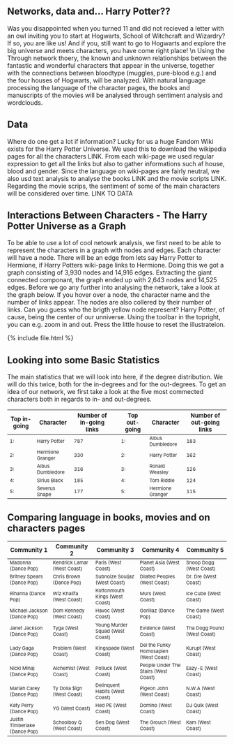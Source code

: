 <style>
td {
  font-size: 11px
}
th {
  font-size: 13px
}
</style>

## Networks, data and... Harry Potter??

Was you disappointed when you turned 11 and did not recieved a letter with an owl inviting you to start at Hogwarts, School of Witchcraft and Wizardry? If so, you are like us! 
And if you, still want to go to Hogwarts and explore the big universe and meets characters, you have come right place! \n
Using the Through network thoery, the known and unknown relationships between the fantastic and wonderful characters that appear in the universe, together with the connections between bloodtype (muggles, pure-blood e.g.) and the four houses of Hogwarts, will be analyzed. 
With natural language processing the language of the character pages, the books and manuscripts of the movies will be analysed through sentiment analysis and wordclouds.

## Data
Where do one get a lot if information? Lucky for us a huge Fandom Wiki exists for the Harry Potter Universe. We used this to download the wikipedia pages for all the characters LINK. From each wiki-page we used regular expression to get all the links but also to gather informations such af house, blood and gender. Since the language on wiki-pages are fairly neutral, we also usd text analysis to analyse the books LINK and the movie scripts LINK. Regarding the movie scrips, the sentiment of some of the main characters will be considered over time. LINK TO DATA

## Interactions Between Characters - The Harry Potter Universe as a Graph
To be able to use a lot of cool netowrk analysis, we first need to be able to represent the characters in a graph with nodes and edges. Each character will have a node. There will be an edge from lets say Harry Potter to Hermione, if Harry Potters wiki-page links to Hermione. Doing this we got a graph consisting of 3,930 nodes and 14,916 edges. Extracting the giant connected componant, the graph ended up with 2,643 nodes and 14,525 edges. Before we go any further into analysing the network, take a look at the graph below. If you hover over a node, the character name and the number of links appear. The nodes are also collered by their number of links. Can you guess who the brigth yellow node represent? Harry Potter, of cause, being the center of our unniverse. Using the toolbar in the topright, you can e.g. zoom in and out. Press the little house to reset the illustrateion. 

{% include file.html %}

## Looking into some Basic Statistics
The main statistics that we will look into here, if the degree distribution. We will do this twice, both for the in-degrees and for the out-degrees. To get an idea of our network, we first take a look at the five most commected characters both in regards to in- and out-degrees. 

| Top in-going | Character | Number of in-going links | | Top out-going | Character | Number of out-going links |
| ----- | ------------- | ------------- | - | ----- | ------------- | ------------- |
| 1: | Harry Potter | 787 | | 1: | Albus Dumbledore | 183 |
| 2: | Hermione Granger | 330 | | 2: | Harry Potter| 162 |
| 3: | Albus Dumbledore | 316 | | 3: | Ronald Weasley | 126 |
| 4: | Sirius Black | 185 | | 4: | Tom Riddle| 124 |
| 5: | Severus Snape | 177 | | 5: | Hermione Granger | 115 |





## Comparing language in books, movies and on characters pages 

| Community 1  | Community 2 | Community 3 | Community 4 | Community 5 |
| ------------- | ------------- | ------------- | ------------- | ------------- | 
| Madonna (Dance Pop)  | Kendrick Lamar (West Coast) | Paris (West Coast) | Planet Asia (West Coast) | Snoop Dogg (West Coast) |
| Britney Spears (Dance Pop)  | Chris Brown (Dance Pop) | Subnoize Souljaz (West Coast) | Dilated Peoples (West Coast) | Dr. Dre (West Coast) |
| Rihanna (Dance Pop) | Wiz Khalifa (West Coast) | Kottonmouth Kings (West Coast) | Murs (West Coast) | Ice Cube (West Coast) |
| Michael Jackson (Dance Pop) | Dom Kennedy (West Coast) | Havoc (West Coast) | Gorillaz (Dance Pop) | The Game (West Coast) |
| Janet Jackson (Dance Pop) | Tyga (West Coast) | Young Murder Squad (West Coast) | Evidence (West Coast) | Tha Dogg Pound (West Coast) |
| Lady Gaga (Dance Pop) | Problem (West Coast) | Kingspade (West Coast) | Del the Funky Homosapien (West Coast) | Kurupt (West Coast) |
| Nicki Minaj (Dance Pop) | Alchemist (West Coast) | Potluck (West Coast) | People Under The Stairs (West Coast) | Eazy-E (West Coast) |
| Mariah Carey (Dance Pop) | Ty Dolla $ign (West Coast) | Delinquent Habits (West Coast) | Pigeon John (West Coast) | N.W.A (West Coast) |
| Katy Perry (Dance Pop) | YG (West Coast) | Hed PE (West Coast) |  Domino (West Coast) | DJ Quik (West Coast) |
| Justin Timberlake (Dance Pop) | Schoolboy Q (West Coast) | Sen Dog (West Coast) | The Grouch (West Coast) | Kam (West Coast) |
